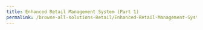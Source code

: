 ```yaml
---
title: Enhanced Retail Management System (Part 1)
permalink: /browse-all-solutions-Retail/Enhanced-Retail-Management-System-(Part-1)
---
```



